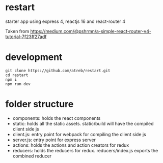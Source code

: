 # restart

starter app using express 4, reactjs 16 and react-router 4

Taken from https://medium.com/@pshrmn/a-simple-react-router-v4-tutorial-7f23ff27adf

# development
```
git clone https://github.com/atreb/restart.git
cd restart
npm i
npm run dev
```
# folder structure
- components: holds the react components
- static: holds all the static assets. static/build will have the compiled client side js
- client.js: entry point for webpack for compiling the client side js
- server.js: entry point for express server
- actions: holds the actions and action creators for redux
- reducers: holds the reducers for redux. reducers/index.js exports the combined reducer
